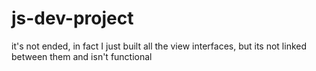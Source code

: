 # js-dev-project
it's not ended, in fact I just built all the view interfaces, but its not linked between them and isn't functional
